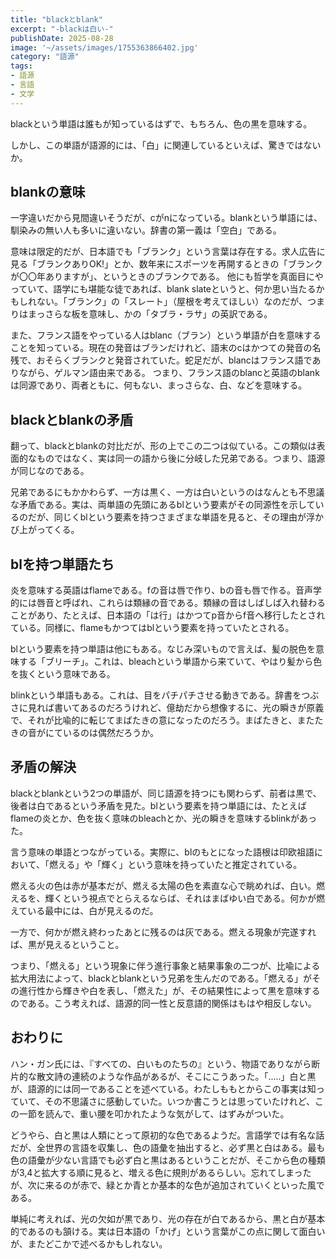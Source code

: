 ```yaml
---
title: "blackとblank" 
excerpt: "-blackは白い-"
publishDate: 2025-08-28
image: '~/assets/images/1755363866402.jpg'
category: "語源"
tags:
- 語源
- 言語
- 文学
---
```

blackという単語は誰もが知っているはずで、もちろん、色の黒を意味する。

しかし、この単語が語源的には、「白」に関連しているといえば、驚きではないか。

## blankの意味

一字違いだから見間違いそうだが、cがnになっている。blankという単語には、馴染みの無い人も多いに違いない。辞書の第一義は「空白」である。

意味は限定的だが、日本語でも「ブランク」という言葉は存在する。求人広告に見る「ブランクありOK!」とか、数年来にスポーツを再開するときの「ブランクが〇〇年ありますが」、というときのブランクである。
他にも哲学を真面目にやっていて、語学にも堪能な徒であれば、blank slateというと、何か思い当たるかもしれない。「ブランク」の「スレート」（屋根を考えてほしい）なのだが、つまりはまっさらな板を意味し、かの「タブラ・ラサ」の英訳である。

また、フランス語をやっている人はblanc（ブラン）という単語が白を意味することを知っている。現在の発音はブランだけれど、語末のcはかつての発音の名残で、おそらくブランクと発音されていた。蛇足だが、blancはフランス語でありながら、ゲルマン語由来である。
つまり、フランス語のblancと英語のblankは同源であり、両者ともに、何もない、まっさらな、白、などを意味する。

## blackとblankの矛盾

翻って、blackとblankの対比だが、形の上でこの二つは似ている。この類似は表面的なものではなく、実は同一の語から後に分岐した兄弟である。つまり、語源が同じなのである。

兄弟であるにもかかわらず、一方は黒く、一方は白いというのはなんとも不思議な矛盾である。実は、両単語の先頭にあるblという要素がその同源性を示しているのだが、同じくblという要素を持つさまざまな単語を見ると、その理由が浮かび上がってくる。

## blを持つ単語たち

炎を意味する英語はflameである。fの音は唇で作り、bの音も唇で作る。音声学的には唇音と呼ばれ、これらは類縁の音である。類縁の音はしばしば入れ替わることがあり、たとえば、日本語の「は行」はかつてp音からf音へ移行したとされている。同様に、flameもかつてはblという要素を持っていたとされる。

blという要素を持つ単語は他にもある。なじみ深いもので言えば、髪の脱色を意味する「ブリーチ」。これは、bleachという単語から来ていて、やはり髪から色を抜くという意味である。

blinkという単語もある。これは、目をパチパチさせる動きである。辞書をつぶさに見れば書いてあるのだろうけれど、億劫だから想像するに、光の瞬きが原義で、それが比喩的に転じてまばたきの意になったのだろう。まばたきと、またたきの音がにているのは偶然だろうか。

## 矛盾の解決

blackとblankという2つの単語が、同じ語源を持つにも関わらず、前者は黒で、後者は白であるという矛盾を見た。blという要素を持つ単語には、たとえばflameの炎とか、色を抜く意味のbleachとか、光の瞬きを意味するblinkがあった。

言う意味の単語とつながっている。実際に、blのもとになった語根は印欧祖語において、「燃える」や「輝く」という意味を持っていたと推定されている。

燃える火の色は赤が基本だが、燃える太陽の色を素直な心で眺めれば、白い。燃えるを、輝くという視点でとらえるならば、それはまばゆい白である。何かが燃えている最中には、白が見えるのだ。

一方で、何かが燃え終わったあとに残るのは灰である。燃える現象が完遂すれば、黒が見えるということ。

つまり、「燃える」という現象に伴う進行事象と結果事象の二つが、比喩による拡大用法によって、blackとblankという兄弟を生んだのである。「燃える」がその進行性から輝きや白を表し、「燃えた」が、その結果性によって黒を意味するのである。こう考えれば、語源的同一性と反意語的関係はもはや相反しない。

## おわりに

ハン・ガン氏には、『すべての、白いものたちの』という、物語でありながら断片的な散文詩の連続のような作品があるが、そこにこうあった。「.....」白と黒が、語源的には同一であることを述べている。わたしももとからこの事実は知っていて、その不思議さに感動していた。いつか書こうとは思っていたけれど、この一節を読んで、重い腰を叩かれたような気がして、はずみがついた。

どうやら、白と黒は人類にとって原初的な色であるようだ。言語学では有名な話だが、全世界の言語を収集し、色の語彙を抽出すると、必ず黒と白はある。最も色の語彙が少ない言語でも必ず白と黒はあるということだが、そこから色の種類が3,4と拡大する順に見ると、増える色に規則があるらしい。忘れてしまったが、次に来るのが赤で、緑とか青とか基本的な色が追加されていくといった風である。

単純に考えれば、光の欠如が黒であり、光の存在が白であるから、黒と白が基本的であるのも頷ける。実は日本語の「かげ」という言葉がこの点に関して面白いが、またどこかで述べるかもしれない。
